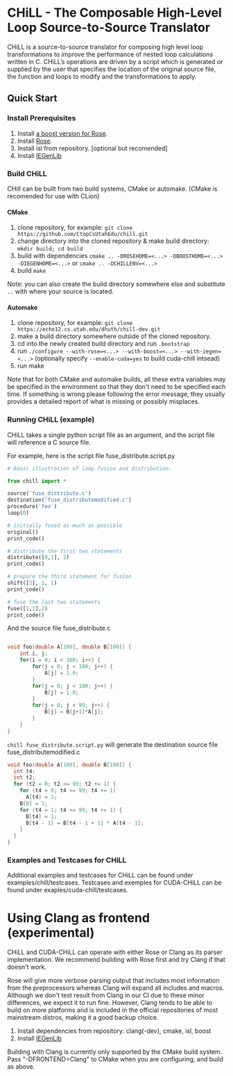# CHiLL - The Composable High-Level Loop Source-to-Source Translator

CHiLL is a source-to-source translator for composing high level loop transformations to improve the performance of nested loop calculations written in C. CHiLL’s operations are driven by a script which is generated or supplied by the user that specifies the location of the original source file, the function and loops to modify and the transformations to apply.

## Quick Start

### Install Prerequisites

1. Install [a boost version for Rose](https://github.com/CtopCsUtahEdu/chill/wiki/Install-Boost).
2. Install [Rose](https://github.com/CtopCsUtahEdu/chill/wiki/Install-Rose).
3. Install isl from repository. [optional but recomended]
4. Install [IEGenLib](https://github.com/CtopCsUtahEdu/chill/wiki/Install-IEGenLib)

### Build CHiLL

CHill can be built from two build systems, CMake or automake. (CMake is recomended for use with CLion)

#### CMake

1. clone repository, for example: `git clone https://github.com/CtopCsUtahEdu/chill.git`
2. change directory into the cloned repository & make build directory: `mkdir build; cd build`
3. build with dependencies `cmake .. -DROSEHOME=<...> -DBOOSTHOME=<...> -DIEGENHOME=<...>` or `cmake .. -DCHILLENV=<...>`
4. build `make`

Note: you can also create the build directory somewhere else and substitute `..` with where your source is located.

#### Automake

1. clone repository, for example: `git clone https://echo12.cs.utah.edu/dhuth/chill-dev.git`
2. make a build directory somewhere outside of the cloned repository.
3. cd into the newly created build directory and run `.bootstrap`
4. run `./configure --with-rose=<...> --with-boost=<...> --with-iegen=<...>` (optionally specify `--enable-cuda=yes` to build cuda-chill intsead)
5. run make

Note that for both CMake and automake builds, all these extra variables may be specified in the environment so that they don't need to be specified each time. If something is wrong please following the error message, they usually provides a detailed report of what is missing or possibly misplaces.

### Running CHiLL (example)

CHiLL takes a single python script file as an argument, and the script file will reference a C source file.

For example, here is the script file fuse_distribute.script.py
```Python
# Basic illustration of loop fusion and distribution.

from chill import *

source('fuse_distribute.c')
destination('fuse_distributemodified.c')
procedure('foo')
loop(0)

# initially fused as much as possible
original()
print_code()

# distribute the first two statements
distribute([0,1], 2)
print_code()

# prepare the third statement for fusion
shift([2], 2, 1)
print_code()

# fuse the last two statements
fuse([1,2],2)
print_code()

```

And the source file fuse_distribute.c
```C

void foo(double A[100], double B[100]) {
    int i, j;
    for(i = 0; i < 100; i++) {
        for(j = 0; j < 100; j++) {
            A[j] = 1.0;
        }
        for(j = 0; j < 100; j++) {
            B[j] = 1.0;
        }
        for(j = 0; j < 99; j++) {
            B[j] = B[j+1]*A[j];
        }
    }
}
```

`chill fuse_distribute.script.py` will generate the destination source file fuse_distributemodified.c
```C
void foo(double A[100], double B[100]) {
  int t4;
  int t2;
  for (t2 = 0; t2 <= 99; t2 += 1) {
    for (t4 = 0; t4 <= 99; t4 += 1) 
      A[t4] = 1;
    B[0] = 1;
    for (t4 = 1; t4 <= 99; t4 += 1) {
      B[t4] = 1;
      B[t4 - 1] = B[t4 - 1 + 1] * A[t4 - 1];
    }
  }
}
```

### Examples and Testcases for CHiLL

Additional examples and testcases for CHiLL can be found under examples/chill/testcases. Testcases and exemples for CUDA-CHiLL can be found under exaples/cuda-chill/testcases.

# Using Clang as frontend (experimental)

CHiLL and CUDA-CHiLL can operate with either Rose or Clang as its parser implementation. We recommend building with Rose first and try Clang if that doesn't work.

Rose will give more verbose parsing output that includes most information from the preprocessors whereas Clang will expand all includes and macros. Although we don't test result from Clang in our CI due to these minor differences, we expect it to run fine. However, Clang tends to be able to build on more platforms and is included in the official repositories of most mainstream distros, making it a good backup choice.

1. Install dependencies from repository: clang(-dev), cmake, isl, boost
2. Install [IEGenLib](install-iegenlib)

Building with Clang is currently only supported by the CMake build system. Pass "-DFRONTEND=Clang" to CMake when you are configuring, and build as above.
